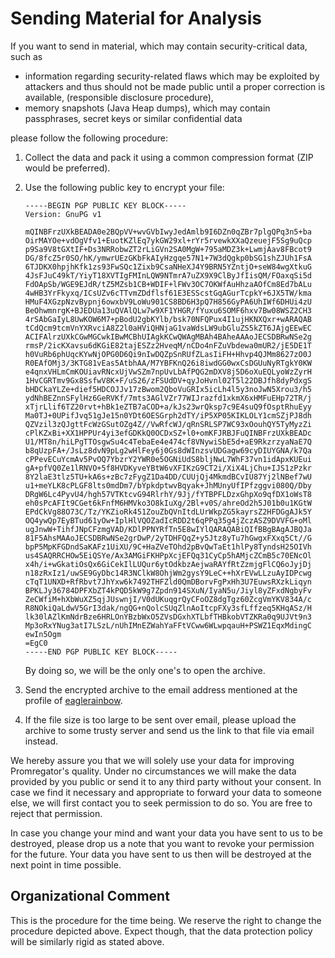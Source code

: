 # Sending Material for Analysis

If you want to send in material, which may contain security-critical data, such as

* information regarding security-related flaws which may be exploited by attackers and thus should not be made public until a proper correction is available, (responsible disclosure procedure),
* memory snapshots (Java Heap dumps), which may contain passphrases, secret keys or similar confidential data

please follow the following procedure:

1. Collect the data and pack it using a common compression format (ZIP would be preferred).
2. Use the following public key to encrypt your file:

   ```
   -----BEGIN PGP PUBLIC KEY BLOCK-----
   Version: GnuPG v1
   
   mQINBFrzUXkBEADA0e2BQpVV+wvGVbIwyJedAmlb9I6DZn0qZBr7plgQPq3n5+ba
   OirMAYOe+vdOgVfv1+EuotKZlEq7ykGW29xl+rYr5rvewkXXaQzeuejF5Sg9uQcp
   p9Sa9V8tGXtIF+Ds3NRRobwZT2rLiGVn2SA0MgW+795aMDZ3k+LwmjAav8FBcot9
   DG/8fcZ5r0SO/hK/ymwrUEzGKbFkAIyHzgqe57N1+7W3dQgkp0bSG1shZJUh1FsA
   6TJDKX0hpjhKfk1zs93FwSQc1Zixb9CsaNHeXJ4Y9BRN5YZntjO+seW84wgXtkuG
   4JsFJuC49kT/YiyT18XVTIgFMInLQW9NTmrA7uZX9X9ClByJfIisQM/FOaxqSi5d
   FdOApSb/WGE9EJdR/tZ5MZsb1CB+WDIF+lFWv3OC7OKWfAuHhzaAOfCm8Ed7bALu
   4wHB3YrFkyxq/ICsUZv6cTTvmZDdflsf61E3ESScstGqAGurTcpkY+6JX5TW/kma
   HMuF4XGzpNzvBypnj6owxbV9LoWu901CS8BD6H3pQ7H856GyPA6UhIWf6DHUi4zU
   BeOhwmnrgK+BJEDUa13uQVAlQLw7w9XF1YHGR/fYuxu6SOMF6hxv7Bw08WSZ2CH3
   4rSAbGaIyL8UwKOW6M7+pBodU2gbKYlb/bsk70NFQPux4I1ujHKNXQxr+wARAQAB
   tCdQcm9tcmVnYXRvciA8Z2l0aHViQHNjaG1vaWdsLW9ubGluZS5kZT6JAjgEEwEC
   ACIFAlrzUXkCGwMGCwkIBwMCBhUIAgkKCwQWAgMBAh4BAheAAAoJECSDBRwNSe2g
   rmsP/2icKXavsu6dKGiE82tajESZz2HveqM/nCDo4nFZuVbdewa0mUR2/jE5DE1T
   h0VuRb6phUqcKYwNjOPG0D6Qi9nIwDQZpSnRUfZLasIiFH+Hhvp4QJMm8627zO0J
   R0EAfOMj3/3KTG81vEas5AtbhAA/M7YBFKnQ26i8iwdGG0wxCsDGUuNyRTgkY0KW
   e4qnxVHLmCmKOUiavRNcxUjVwSZm7npUvLbAfPQG2mDXV8j5D6oXuEQLyoWzZyrH
   1HvCGRTmv9Gx8SsfwV8K+F/uS26/zFSUdDV+qyJoHvnl02T5l22DBJfh8dyPdxgS
   bHDCkaYLZe+dief5HDCOJJv17zBwom2QboVuGRIx5icLh4l5y3noJwN5Xrou3/h5
   ydNhBEZnnSFylHz6GeRVKf/7mts3AGlVZr77WIJrazfd1xkmX6xHMFuEHp72TR/j
   xTjrLlif6TZ20rvt+hBk1eZTB7aCOD+a/kJs23wrQksp7c9E4suQ9fOsptRhuEyy
   Ma0TJ+0UPifJvq51gJe15n0YDt6OESGrph2dTY/iP5XP05KIKLOLY1cmSZjPJ8dh
   QZVzil3zQJgttFcWzGSutOZg4Z//VwRfcWJ/qRnSRLSP7WC93xOouhQY5TyMyzZi
   cPlKZxBi+XX1HPPUr4yi3efGDKkQ0OCDxSZ+l0+omKFJRBJFuQINBFrzUXkBEADc
   U1/MT8n/hiLPgTTOsgwSu4c4TebaEe4e474cf8VNywiSbE5d+aE9RkzrzyaNaE7Q
   b8qUzpFA+/JsLz8dvN9pLg2wHlFey6j0Gs8dWInzsvUDGagw69cyDIUYGNA/k7Qa
   cPPevECuYcmAv5PvOQ7YbzrY2YWR0e5OGNiUdS8bljNwL7WhF37vn1idApxKUEui
   gA+pfVQ0Ze1lRNVO+5f8HVDKyveYBtW6vXFIKzG9CT2i/XiX4LjChu+IJS1zPzkr
   8Y2laE3tlz5TU+kA6s+zBc7zFygZ1Da4DD/CUUjQj4MkmdBCvIU87Yj2lNBef7wU
   u1+meYLK8cPLGF8lts0mdDm7/bYpkdptwvBqyak+JhMUnyUfIPfzggvi080Q/Dby
   DRgW6Lc4PyvU4/hgh57VTKtcvG94RlrhY/9Jj/fYTBPFLDzxGhpXo9qfDX1oWsT8
   eh0sPcAFIt9CGet6kFnfM6HMVko3O8kIuXg/2Bl+v0S/ahreOd2h5J01b0u1KGtW
   EPdCkVg88O73C/Tz/YKZioRk451ZouZbQVnItdLUrWkpZG5kayrsZ2HFDGgAJk5Y
   OQ4ywQp7EyBTud61yOw+IplHlVQOZadIcRDD2t6qPPq35g4jZczASZ9DVVFG+oMl
   ugJnwW+TihfJNpCFzmgVAD/KDlPPNYRfTn5E8wIYlQARAQABiQIfBBgBAgAJBQJa
   81F5AhsMAAoJECSDBRwNSe2grDwP/2yTDHFQqZ+y5Jtz8yTu7hGwgxFXxq5Ct//G
   bpP5MpKFGDndSaKAFz1UiXU/9C+HaZVeTOhd2pBvQwTaEt1hlPy8TyndsH25OIVh
   us4SAQRRCHOw5EiQSYe/Ax3AMGiFKHPpXcjEFQq31CyCp5hAMjcZCmB5c70ENcOl
   x4h/i+wGkatiOsQx6GiCekIlLUQur6ytOdkbzAejwaRAYfRtZzmjgFlCQ6oJyjDj
   n18zRxIz1/uwSE9GyDbc14R3NClkW8OhjWm2gysY9LeC++hXrEVwLLzuAyIDPcwg
   cTqT1UNXD+RfRbvt7JhYxw6k7492THFZld0QmDBorvFgPxHh3U7EuwsRXzkLiqyn
   BPKLJy36784DPFXbZT4kPQD5kW9g7Zpdn914SXuN/IyaN5u/Jiyl8yZFxdNgbyFv
   ZeCWfiM+hXbWuXZ5qjJUswnjI/V0dUKuqgrQyCFoOZ8dgTgz60ZcgVmYKV834A/c
   R8NOkiQaLdwV5GrI3dak/ngQG+nQolcSUqZlnAoItcpFXy3sfLffzeq5KHqASz/H
   lk30lAZlKmNdrBze6HRLOnYBzbWxO5ZVsDGxhXTLbfTHBkobVTZKRa0q9UJVt9n3
   Mp3oRxYNug3atI7LSzL/nUhIMnEZWahYaFFtVCww6WLwpqauH+PSWZ1EqxMdingC
   ewIn5Ogm
   =EgC0
   -----END PGP PUBLIC KEY BLOCK-----
   ```
   By doing so, we will be the only one's to open the archive.

3. Send the encrypted archive to the email address mentioned at the profile of [eaglerainbow](https://github.com/eaglerainbow).

4. If the file size is too large to be sent over email, please upload the archive to some trusty server and send us the link to that file via email instead.

We hereby assure you that we will solely use your data for improving Promregator's quality. Under no circumstances we will make the data provided by you public or send it to any third party without your consent. In case we find it necessary and appropriate to forward your data to someone else, we will first contact you to seek permission to do so. You are free to reject that permission.

In case you change your mind and want your data you have sent to us to be destroyed, please drop us a note that you want to revoke your permission for the future. Your data you have sent to us then will be destroyed at the next point in time possible.


## Organizational Comment

This is the procedure for the time being. We reserve the right to change the procedure depicted above. Expect though, that the data protection policy will be similarly rigid as stated above.
